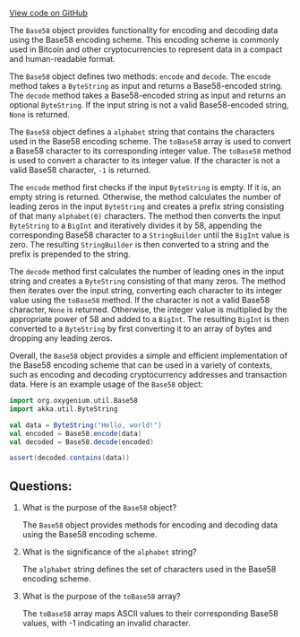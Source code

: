 [View code on GitHub](https://github.com/oxygenium/oxygenium/util/src/main/scala/org/oxygenium/util/Base58.scala)

The `Base58` object provides functionality for encoding and decoding data using the Base58 encoding scheme. This encoding scheme is commonly used in Bitcoin and other cryptocurrencies to represent data in a compact and human-readable format.

The `Base58` object defines two methods: `encode` and `decode`. The `encode` method takes a `ByteString` as input and returns a Base58-encoded string. The `decode` method takes a Base58-encoded string as input and returns an optional `ByteString`. If the input string is not a valid Base58-encoded string, `None` is returned.

The `Base58` object defines a `alphabet` string that contains the characters used in the Base58 encoding scheme. The `toBase58` array is used to convert a Base58 character to its corresponding integer value. The `toBase58` method is used to convert a character to its integer value. If the character is not a valid Base58 character, `-1` is returned.

The `encode` method first checks if the input `ByteString` is empty. If it is, an empty string is returned. Otherwise, the method calculates the number of leading zeros in the input `ByteString` and creates a prefix string consisting of that many `alphabet(0)` characters. The method then converts the input `ByteString` to a `BigInt` and iteratively divides it by 58, appending the corresponding Base58 character to a `StringBuilder` until the `BigInt` value is zero. The resulting `StringBuilder` is then converted to a string and the prefix is prepended to the string.

The `decode` method first calculates the number of leading ones in the input string and creates a `ByteString` consisting of that many zeros. The method then iterates over the input string, converting each character to its integer value using the `toBase58` method. If the character is not a valid Base58 character, `None` is returned. Otherwise, the integer value is multiplied by the appropriate power of 58 and added to a `BigInt`. The resulting `BigInt` is then converted to a `ByteString` by first converting it to an array of bytes and dropping any leading zeros.

Overall, the `Base58` object provides a simple and efficient implementation of the Base58 encoding scheme that can be used in a variety of contexts, such as encoding and decoding cryptocurrency addresses and transaction data. Here is an example usage of the `Base58` object:

```scala
import org.oxygenium.util.Base58
import akka.util.ByteString

val data = ByteString("Hello, world!")
val encoded = Base58.encode(data)
val decoded = Base58.decode(encoded)

assert(decoded.contains(data))
```
## Questions: 
 1. What is the purpose of the `Base58` object?
    
    The `Base58` object provides methods for encoding and decoding data using the Base58 encoding scheme.

2. What is the significance of the `alphabet` string?

    The `alphabet` string defines the set of characters used in the Base58 encoding scheme.

3. What is the purpose of the `toBase58` array?

    The `toBase58` array maps ASCII values to their corresponding Base58 values, with -1 indicating an invalid character.